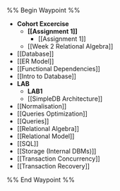 %% Begin Waypoint %%
- **Cohort Excercise**
	- **[[Assignment 1]]**
		- [[Assignment 1]]
	- [[Week 2 Relational Algebra]]
- [[Database]]
- [[ER Model]]
- [[Functional Dependencies]]
- [[Intro to Database]]
- **LAB**
	- **LAB1**
	- [[SimpleDB Architecture]]
- [[Normalisation]]
- [[Queries Optimization]]
- [[Queries]]
- [[Relational Algebra]]
- [[Relational Model]]
- [[SQL]]
- [[Storage (Internal DBMs)]]
- [[Transaction Concurrency]]
- [[Transaction Recovery]]

%% End Waypoint %%